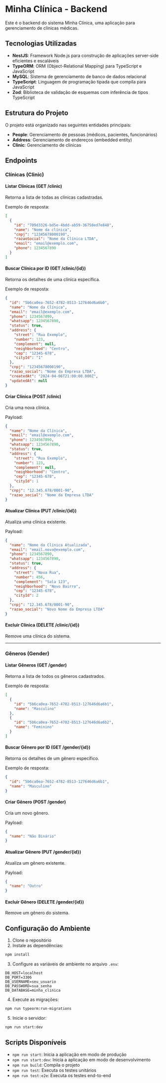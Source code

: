 # Minha Clínica - Backend

Este é o backend do sistema Minha Clínica, uma aplicação para gerenciamento de clínicas médicas.

## Tecnologias Utilizadas

- **NestJS**: Framework Node.js para construção de aplicações server-side eficientes e escaláveis
- **TypeORM**: ORM (Object-Relational Mapping) para TypeScript e JavaScript
- **MySQL**: Sistema de gerenciamento de banco de dados relacional
- **TypeScript**: Linguagem de programação tipada que compila para JavaScript
- **Zod**: Biblioteca de validação de esquemas com inferência de tipos TypeScript

## Estrutura do Projeto

O projeto está organizado nas seguintes entidades principais:

- **People**: Gerenciamento de pessoas (médicos, pacientes, funcionários)
- **Address**: Gerenciamento de endereços (embedded entity)
- **Clinic**: Gerenciamento de clínicas

## Endpoints

### Clínicas (Clinic)

#### Listar Clínicas (GET /clinic)

Retorna a lista de todas as clínicas cadastradas.

Exemplo de resposta:

```json
[
  {
    "id": "709d3326-bd5e-4bdd-ab59-36750ed7e848",
    "name": "Nome da clínica",
    "cnpj": "12345678000190",
    "razaoSocial": "Nome da Clínica LTDA",
    "email": "email@exemplo.com",
    "phone": 1234567890
  }
]
```

#### Buscar Clínica por ID (GET /clinic/{id})

Retorna os detalhes de uma clínica específica.

Exemplo de resposta:

```json
{
  "id": "5b6ca0ea-7652-4782-8513-127646d6a6b0",
  "name": "Nome da Clínica",
  "email": "email@exemplo.com",
  "phone": 1234567890,
  "whatsapp": 1234567890,
  "status": true,
  "address": {
    "street": "Rua Exemplo",
    "number": 123,
    "complement": null,
    "neighborhood": "Centro",
    "cep": "12345-678",
    "cityId": "1"
  },
  "cnpj": "12345678000190",
  "razao_social": "Nome da Empresa LTDA",
  "createdAt": "2024-04-06T21:00:00.000Z",
  "updatedAt": null
}
```

#### Criar Clínica (POST /clinic)

Cria uma nova clínica.

Payload:

```json
{
  "name": "Nome da Clínica",
  "email": "email@exemplo.com",
  "phone": 1234567890,
  "whatsapp": 1234567890,
  "status": true,
  "address": {
    "street": "Rua Exemplo",
    "number": 123,
    "complement": null,
    "neighborhood": "Centro",
    "cep": "12345-678",
    "cityId": 1
  },
  "cnpj": "12.345.678/0001-90",
  "razao_social": "Nome da Empresa LTDA"
}
```

#### Atualizar Clínica (PUT /clinic/{id})

Atualiza uma clínica existente.

Payload:

```json
{
  "name": "Nome da Clínica Atualizada",
  "email": "email.novo@exemplo.com",
  "phone": 1234567890,
  "whatsapp": 1234567890,
  "status": true,
  "address": {
    "street": "Nova Rua",
    "number": 456,
    "complement": "Sala 123",
    "neighborhood": "Novo Bairro",
    "cep": "12345-678",
    "cityId": 2
  },
  "cnpj": "12.345.678/0001-90",
  "razao_social": "Novo Nome da Empresa LTDA"
}
```

#### Excluir Clínica (DELETE /clinic/{id})

Remove uma clínica do sistema.

---

### Gêneros (Gender)

#### Listar Gêneros (GET /gender)

Retorna a lista de todos os gêneros cadastrados.

Exemplo de resposta:

```json
[
  {
    "id": "5b6ca0ea-7652-4782-8513-127646d6a6b1",
    "name": "Masculino"
  },
  {
    "id": "5b6ca0ea-7652-4782-8513-127646d6a6b2",
    "name": "Feminino"
  }
]
```

#### Buscar Gênero por ID (GET /gender/{id})

Retorna os detalhes de um gênero específico.

Exemplo de resposta:

```json
{
  "id": "5b6ca0ea-7652-4782-8513-127646d6a6b1",
  "name": "Masculino"
}
```

#### Criar Gênero (POST /gender)

Cria um novo gênero.

Payload:

```json
{
  "name": "Não Binário"
}
```

#### Atualizar Gênero (PUT /gender/{id})

Atualiza um gênero existente.

Payload:

```json
{
  "name": "Outro"
}
```

#### Excluir Gênero (DELETE /gender/{id})

Remove um gênero do sistema.

## Configuração do Ambiente

1. Clone o repositório
2. Instale as dependências:

```bash
npm install
```

3. Configure as variáveis de ambiente no arquivo `.env`:

```env
DB_HOST=localhost
DB_PORT=3306
DB_USERNAME=seu_usuario
DB_PASSWORD=sua_senha
DB_DATABASE=minha_clinica
```

4. Execute as migrações:

```bash
npm run typeorm:run-migrations
```

5. Inicie o servidor:

```bash
npm run start:dev
```

## Scripts Disponíveis

- `npm run start`: Inicia a aplicação em modo de produção
- `npm run start:dev`: Inicia a aplicação em modo de desenvolvimento
- `npm run build`: Compila o projeto
- `npm run test`: Executa os testes unitários
- `npm run test:e2e`: Executa os testes end-to-end
